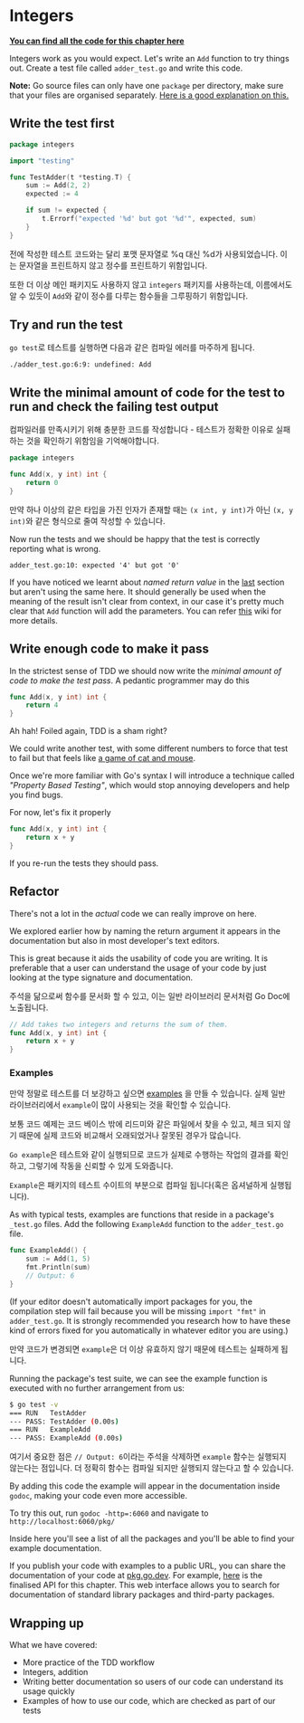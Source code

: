 # Integers

**[You can find all the code for this chapter here](https://github.com/quii/learn-go-with-tests/tree/main/integers)**

Integers work as you would expect. Let's write an `Add` function to try things out. Create a test file called `adder_test.go` and write this code.

**Note:** Go source files can only have one `package` per directory, make sure that your files are organised separately. [Here is a good explanation on this.](https://dave.cheney.net/2014/12/01/five-suggestions-for-setting-up-a-go-project)

## Write the test first

```go
package integers

import "testing"

func TestAdder(t *testing.T) {
	sum := Add(2, 2)
	expected := 4

	if sum != expected {
		t.Errorf("expected '%d' but got '%d'", expected, sum)
	}
}
```

전에 작성한 테스트 코드와는 달리 포맷 문자열로 %q 대신 %d가 사용되었습니다. 이는 문자열을 프린트하지 않고 정수를 프린트하기 위함입니다.

또한 더 이상 메인 패키지도 사용하지 않고 `integers` 패키지를 사용하는데, 이름에서도 알 수 있듯이 `Add`와 같이 정수를 다루는 함수들을 그루핑하기 위함입니다.


## Try and run the test

`go test`로 테스트를 실행하면 다음과 같은 컴파일 에러를 마주하게 됩니다.


`./adder_test.go:6:9: undefined: Add`

## Write the minimal amount of code for the test to run and check the failing test output

컴파일러를 만족시키기 위해 충분한 코드를 작성합니다 - 테스트가 정확한 이유로 실패하는 것을 확인하기 위함임을 기억해야합니다.

```go
package integers

func Add(x, y int) int {
	return 0
}
```

만약 하나 이상의 같은 타입을 가진 인자가 존재할 때는 `(x int, y int)`가 아닌 `(x, y int)`와 같은 형식으로 줄여 작성할 수 있습니다.

Now run the tests and we should be happy that the test is correctly reporting what is wrong.

`adder_test.go:10: expected '4' but got '0'`

If you have noticed we learnt about _named return value_ in the [last](hello-world.md#one...last...refactor?) section but aren't using the same here. It should generally be used when the meaning of the result isn't clear from context, in our case it's pretty much clear that `Add` function will add the parameters. You can refer [this](https://github.com/golang/go/wiki/CodeReviewComments#named-result-parameters) wiki for more details.

## Write enough code to make it pass

In the strictest sense of TDD we should now write the _minimal amount of code to make the test pass_. A pedantic programmer may do this

```go
func Add(x, y int) int {
	return 4
}
```

Ah hah! Foiled again, TDD is a sham right?

We could write another test, with some different numbers to force that test to fail but that feels like [a game of cat and mouse](https://en.m.wikipedia.org/wiki/Cat_and_mouse).

Once we're more familiar with Go's syntax I will introduce a technique called *"Property Based Testing"*, which would stop annoying developers and help you find bugs.

For now, let's fix it properly

```go
func Add(x, y int) int {
	return x + y
}
```

If you re-run the tests they should pass.

## Refactor

There's not a lot in the _actual_ code we can really improve on here.

We explored earlier how by naming the return argument it appears in the documentation but also in most developer's text editors.

This is great because it aids the usability of code you are writing. It is preferable that a user can understand the usage of your code by just looking at the type signature and documentation.

주석을 닮으로써 함수를 문서화 할 수 있고, 이는 일반 라이브러리 문서처럼 Go Doc에 노출됩니다. 

```go
// Add takes two integers and returns the sum of them.
func Add(x, y int) int {
	return x + y
}
```

### Examples

만약 정말로 테스트를 더 보강하고 싶으면 [examples](https://blog.golang.org/examples) 을 만들 수 있습니다. 실제 일반 라이브러리에서 `example`이 많이 사용되는 것을 확인할 수 있습니다.

보통 코드 예제는 코드 베이스 밖에 리드미와 같은 파일에서 찾을 수 있고, 체크 되지 않기 때문에 실제 코드와 비교해서 오래되었거나 잘못된 경우가 많습니다.

`Go example`은 테스트와 같이 실행되므로 코드가 실제로 수행하는 작업의 결과를 확인하고, 그렇기에 작동을 신뢰할 수 있게 도와줍니다.

`Example`은 패키지의 테스트 수이트의 부분으로 컴파일 됩니다(혹은 옵셔널하게 실행됩니다).

As with typical tests, examples are functions that reside in a package's `_test.go` files. Add the following `ExampleAdd` function to the `adder_test.go` file.

```go
func ExampleAdd() {
	sum := Add(1, 5)
	fmt.Println(sum)
	// Output: 6
}
```

(If your editor doesn't automatically import packages for you, the compilation step will fail because you will be missing `import "fmt"` in `adder_test.go`. It is strongly recommended you research how to have these kind of errors fixed for you automatically in whatever editor you are using.)

만약 코드가 변경되면 `example`은 더 이상 유효하지 않기 때문에 테스트는 실패하게 됩니다.

Running the package's test suite, we can see the example function is executed with no further arrangement from us:

```bash
$ go test -v
=== RUN   TestAdder
--- PASS: TestAdder (0.00s)
=== RUN   ExampleAdd
--- PASS: ExampleAdd (0.00s)
```

여기서 중요한 점은 `// Output: 6`이라는 주석을 삭제하면 `example` 함수는 실행되지 않는다는 점입니다. 더 정확히 함수는 컴파일 되지만 실행되지 않는다고 할 수 있습니다.

By adding this code the example will appear in the documentation inside `godoc`, making your code even more accessible.

To try this out, run `godoc -http=:6060` and navigate to `http://localhost:6060/pkg/`

Inside here you'll see a list of all the packages and you'll be able to find your example documentation.

If you publish your code with examples to a public URL, you can share the documentation of your code at [pkg.go.dev](https://pkg.go.dev/). For example, [here](https://pkg.go.dev/github.com/quii/learn-go-with-tests/integers/v2) is the finalised API for this chapter. This web interface allows you to search for documentation of standard library packages and third-party packages.

## Wrapping up

What we have covered:

* More practice of the TDD workflow
* Integers, addition
* Writing better documentation so users of our code can understand its usage quickly
* Examples of how to use our code, which are checked as part of our tests
